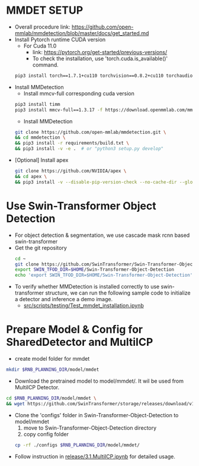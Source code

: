 # MMDET SETUP
* Overall procedure link: https://github.com/open-mmlab/mmdetection/blob/master/docs/get_started.md
* Install Pytorch runtime CUDA version  
  * For Cuda 11.0
    * link: https://pytorch.org/get-started/previous-versions/
    * To check the installation, use 'torch.cuda.is_available()' command.
  ```bash
  pip3 install torch==1.7.1+cu110 torchvision==0.8.2+cu110 torchaudio==0.7.2 -f https://download.pytorch.org/whl/torch_stable.html
  ```
* Install MMDetection  
  * Install mmcv-full corresponding cuda version
  ```bash
  pip3 install timm
  pip3 install mmcv-full==1.3.17 -f https://download.openmmlab.com/mmcv/dist/cu110/torch1.7.0/index.html
  ```  
  * Install MMDetection  
  ```bash
  git clone https://github.com/open-mmlab/mmdetection.git \
  && cd mmdetection \
  && pip3 install -r requirements/build.txt \
  && pip3 install -v -e .  # or "python3 setup.py develop"  
  ```
* [Optional] Install apex  
  ```bash
  git clone https://github.com/NVIDIA/apex \
  && cd apex \
  && pip3 install -v --disable-pip-version-check --no-cache-dir --global-option="--cpp_ext" --global-option="--cuda_ext" ./  
  ```
# Use Swin-Transformer Object Detection
* For object detection & segmentation, we use cascade mask rcnn based swin-transformer
* Get the git repository
  ```bash
  cd ~
  git clone https://github.com/SwinTransformer/Swin-Transformer-Object-Detection.git
  export SWIN_TFOD_DIR=$HOME/Swin-Transformer-Object-Detection
  echo 'export SWIN_TFOD_DIR=$HOME/Swin-Transformer-Object-Detection' >> ~/.bashrc
   ```
* To verify whether MMDetection is installed correctly to use swin-transformer structure, we can run the following sample code to initialize a detector and inference a demo image.
  - [src/scripts/testing/Test_mmdet_installation.ipynb](../src/scripts/testing/Test_mmdet_installation.ipynb)
  
# Prepare Model & Config for SharedDetector and MultiICP
* create model folder for mmdet
```bash
mkdir $RNB_PLANNING_DIR/model/mmdet
```
* Download the pretrained model to model/mmdet/.  It wil be used from MultiICP Detector.
```bash
cd $RNB_PLANNING_DIR/model/mmdet \
&& wget https://github.com/SwinTransformer/storage/releases/download/v1.0.2/cascade_mask_rcnn_swin_base_patch4_window7.pth
```
* Clone the 'configs' folder in Swin-Transformer-Object-Detection to model/mmdet
  1) move to Swin-Transformer-Object-Detection directory
  2) copy config folder
  ```bash
  cp -rf ./configs $RNB_PLANNING_DIR/model/mmdet/
  ```
* Follow instruction in [release/3.1.MultiICP.ipynb](../release/3.1.MultiICP.ipynb) for detailed usage.

